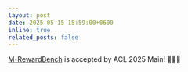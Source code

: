 ```yaml
---
layout: post
date: 2025-05-15 15:59:00+0600
inline: true
related_posts: false
---
```


[M-RewardBench](https://arxiv.org/abs/2410.15522) is accepted by ACL 2025 Main! 🥳📄✨

